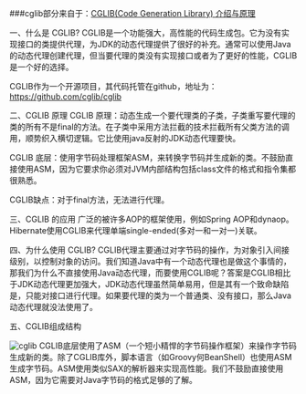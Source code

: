 ###cglib部分来自于：[CGLIB\(Code Generation Library\) 介绍与原理](https://www.runoob.com/w3cnote/cglibcode-generation-library-intro.html)

一、什么是 CGLIB?
CGLIB是一个功能强大，高性能的代码生成包。它为没有实现接口的类提供代理，为JDK的动态代理提供了很好的补充。通常可以使用Java的动态代理创建代理，但当要代理的类没有实现接口或者为了更好的性能，CGLIB是一个好的选择。

CGLIB作为一个开源项目，其代码托管在github，地址为：https://github.com/cglib/cglib

二、CGLIB 原理
CGLIB 原理：动态生成一个要代理类的子类，子类重写要代理的类的所有不是final的方法。在子类中采用方法拦截的技术拦截所有父类方法的调用，顺势织入横切逻辑。它比使用java反射的JDK动态代理要快。

CGLIB 底层：使用字节码处理框架ASM，来转换字节码并生成新的类。不鼓励直接使用ASM，因为它要求你必须对JVM内部结构包括class文件的格式和指令集都很熟悉。

CGLIB缺点：对于final方法，无法进行代理。

三、CGLIB 的应用
广泛的被许多AOP的框架使用，例如Spring AOP和dynaop。Hibernate使用CGLIB来代理单端single-ended(多对一和一对一)关联。

四、为什么使用 CGLIB?
CGLIB代理主要通过对字节码的操作，为对象引入间接级别，以控制对象的访问。我们知道Java中有一个动态代理也是做这个事情的，那我们为什么不直接使用Java动态代理，而要使用CGLIB呢？答案是CGLIB相比于JDK动态代理更加强大，JDK动态代理虽然简单易用，但是其有一个致命缺陷是，只能对接口进行代理。如果要代理的类为一个普通类、没有接口，那么Java动态代理就没法使用了。

五、CGLIB组成结构

![cglib](https://www.runoob.com/wp-content/uploads/2018/11/jnbNov2005-1.png)
CGLIB底层使用了ASM（一个短小精悍的字节码操作框架）来操作字节码生成新的类。除了CGLIB库外，脚本语言（如Groovy何BeanShell）也使用ASM生成字节码。ASM使用类似SAX的解析器来实现高性能。我们不鼓励直接使用ASM，因为它需要对Java字节码的格式足够的了解。